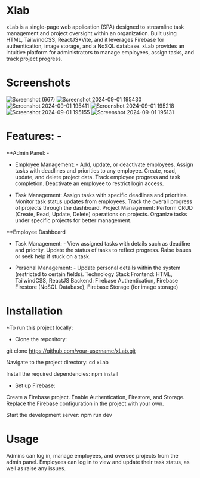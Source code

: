 # Xlab

xLab is a single-page web application (SPA) designed to streamline task management and project oversight within an organization. Built using HTML, TailwindCSS, ReactJS+Vite, and it leverages Firebase for authentication, image storage, and a NoSQL database. xLab provides an intuitive platform for administrators to manage employees, assign tasks, and track project progress.

# Screenshots

![Screenshot (667)](https://github.com/user-attachments/assets/392df1af-377d-4e9c-99b5-23c02912c5d8)
![Screenshot 2024-09-01 195430](https://github.com/user-attachments/assets/c6a78c6f-fc7a-4b1b-9a71-707123ce9ea0)
![Screenshot 2024-09-01 195411](https://github.com/user-attachments/assets/fdbecadb-1aa0-4447-a0db-27dbcc51593c)
![Screenshot 2024-09-01 195218](https://github.com/user-attachments/assets/fd639766-8599-4c7b-9ac1-793ba0cb9fcb)
![Screenshot 2024-09-01 195155](https://github.com/user-attachments/assets/0ff91761-2130-4e11-bee6-ad7cb684dab8)
![Screenshot 2024-09-01 195131](https://github.com/user-attachments/assets/c6136acf-a343-4121-9c63-56cf6c5821e2)

# Features: -

**Admin Panel: -
- Employee Management: -
Add, update, or deactivate employees.
Assign tasks with deadlines and priorities to any employee.
Create, read, update, and delete project data.
Track employee progress and task completion.
Deactivate an employee to restrict login access.

- Task Management:
Assign tasks with specific deadlines and priorities.
Monitor task status updates from employees.
Track the overall progress of projects through the dashboard.
Project Management:
Perform CRUD (Create, Read, Update, Delete) operations on projects.
Organize tasks under specific projects for better management.

**Employee Dashboard
- Task Management: -
View assigned tasks with details such as deadline and priority.
Update the status of tasks to reflect progress.
Raise issues or seek help if stuck on a task.

- Personal Management: -
Update personal details within the system (restricted to certain fields).
Technology Stack
Frontend: HTML, TailwindCSS, ReactJS
Backend: Firebase Authentication, Firebase Firestore (NoSQL Database), Firebase Storage (for image storage)

# Installation
*To run this project locally:

- Clone the repository:

git clone https://github.com/your-username/xLab.git

Navigate to the project directory:
cd xLab

Install the required dependencies:
npm install

- Set up Firebase:

Create a Firebase project.
Enable Authentication, Firestore, and Storage.
Replace the Firebase configuration in the project with your own.

Start the development server:
npm run dev

# Usage
Admins can log in, manage employees, and oversee projects from the admin panel.
Employees can log in to view and update their task status, as well as raise any issues.

